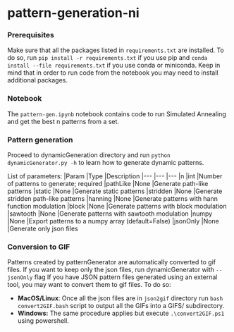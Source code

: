 # pattern-generation-ni

### Prerequisites
Make sure that all the packages listed in `requirements.txt` are installed. To do so, run ```pip install -r requirements.txt``` if you use pip and ```conda install --file requirements.txt``` if you use conda or miniconda. Keep in mind that in order to run code from the notebook you may need to install additional packages.

### Notebook
The `pattern-gen.ipynb` notebook contains code to run Simulated Annealing and get the best n patterns from a set.

### Pattern generation
Proceed to dynamicGeneration directory and run ```python dynamicGenerator.py -h``` to learn how to generate dynamic patterns.

List of parameters:
|Param        |Type   	|Description
|---        	|---	    |---
|n       	    |int      |Number of patterns to generate; required
|pathLike   	|None  	  |Generate path-like patterns
|static     	|None    	|Generate static patterns
|stridden   	|None   	|Generate stridden path-like patterns
|hanning     	|None   	|Generate patterns with hann function modulation
|block      	|None   	|Generate patterns with block modulation
|sawtooth   	|None   	|Generate patterns with sawtooth modulation
|numpy      	|None   	|Export patterns to a numpy array (default=False)
|jsonOnly   	|None     |Generate only json files

### Conversion to GIF
Patterns created by patternGenerator are automatically converted to gif files. If you want to keep only the json files, run dynamicGenerator with `--jsonOnly` flag
If you have JSON pattern files generated using an external tool, you may want to convert them to gif files. To do so:
* **MacOS/Linux**:
Once all the json files are in `json2gif` directory  run ```bash convert2GIF.bash``` script to output all the GIFs into a GIFS/ subdirectory.
* **Windows:**
The same procedure applies but execute ```.\convert2GIF.ps1``` using powershell.
